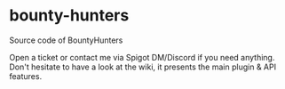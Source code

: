 # bounty-hunters
Source code of BountyHunters

Open a ticket or contact me via Spigot DM/Discord if you need anything.
Don't hesitate to have a look at the wiki, it presents the main plugin & API features.
